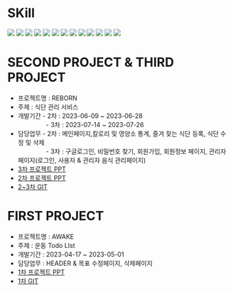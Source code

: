 # SKill
<img src="https://img.shields.io/badge/PHP-777BB4?style=flat-square&logo=PHP&logoColor=white"/> <img src="https://img.shields.io/badge/MariaDB-003545?style=flat-square&logo=MariaDB&logoColor=white"/> <img src="https://img.shields.io/badge/Laravel-FF2D20?style=flat-square&logo=laravel&logoColor=white"/> <img src="https://img.shields.io/badge/Vue-000000?style=flat-square&logo=vuedotjs&logoColor=41B883"/> <img src="https://img.shields.io/badge/HTML5-E34F26?style=flat-square&logo=HTML5&logoColor=white"/>
<img src="https://img.shields.io/badge/CSS3-1572B6?style=flat-square&logo=CSS3&logoColor=white"/> <img src="https://img.shields.io/badge/JavaScript-F7DF1E?style=flat-square&logo=JavaScript&logoColor=white"/> <img src="https://img.shields.io/badge/Jquery-0868ac?style=flat-square&logo=Jquery&logoColor=white"/> <img src="https://img.shields.io/badge/Bootstrap-7952B3?style=flat-square&logo=Bootstrap&logoColor=white"/> <img src="https://img.shields.io/badge/Jira-0052CC?style=flat-square&logo=Jira&logoColor=white"/> <img src="https://img.shields.io/badge/Illustrator-381c00?style=flat-square&logo=adobeillustrator&logoColor=FF9A00"/> <img src="https://img.shields.io/badge/Photoshop-31A8FF?style=flat-square&logo=adobephotoshop&logoColor=001126"/> <img src="https://img.shields.io/badge/adobexd-FF61F6?style=flat-square&logo=adobexd&logoColor=001126"/>

# SECOND PROJECT & THIRD PROJECT
* 프로젝트명 : REBORN
* 주제 : 식단 관리 서비스
* <div>개발기간 - 2차 : 2023-06-09 ~ 2023-06-28 <br>&nbsp &nbsp &nbsp &nbsp &nbsp &nbsp &nbsp &nbsp - 3차 : 2023-07-14 ~ 2023-07-26</div>
* <div>담당업무 - 2차 : 메인페이지,칼로리 및 영양소 통계, 즐겨 찾는 식단 등록, 식단 수정 및 삭제 <br>&nbsp &nbsp &nbsp &nbsp &nbsp &nbsp &nbsp &nbsp - 3차 : 구글로그인, 비밀번호 찾기, 회원가입, 회원정보 페이지, 관리자 페이지(로그인, 사용자 & 관리자 음식 관리페이지)</div>
* <a href="https://www.canva.com/design/DAFpma63MDA/jFHxAMayXLwd1fSh8gIA1A/view?utm_content=DAFpma63MDA&utm_campaign=designshare&utm_medium=link&utm_source=publishsharelink">3차 프로젝트 PPT</a>
* <a href="https://www.canva.com/design/DAFpsa7Ik74/uvPBSVzRxFnXlZCqQMXIvw/edit?utm_content=DAFpsa7Ik74&utm_campaign=designshare&utm_medium=link2&utm_source=sharebutton">2차 프로젝트 PPT</a>
* <a href="https://github.com/PHP-506-6/PHP_1STPJ](https://github.com/PHP-506-wdye/project-2">2~3차 GIT</a>

# FIRST PROJECT
* 프로젝트명 : AWAKE
* 주제 : 운동 Todo LIst
* 개발기간 : 2023-04-17 ~ 2023-05-01 
* 담당업무 : HEADER & 목표 수정페이지, 삭제페이지
* <a href="https://www.canva.com/design/DAFhALKimcQ/dofAdle-EILzXdMmIrVd3A/view?utm_content=DAFhALKimcQ&utm_campaign=designshare&utm_medium=link&utm_source=publishsharelink">1차 프로젝트 PPT</a>
* <a href="https://github.com/PHP-506-6/PHP_1STPJ">1차 GIT</a>



<!--
**kbj95/kbj95** is a ✨ _special_ ✨ repository because its `README.md` (this file) appears on your GitHub profile.

Here are some ideas to get you started:

- 🔭 I’m currently working on ...
- 🌱 I’m currently learning ...
- 👯 I’m looking to collaborate on ...
- 🤔 I’m looking for help with ...
- 💬 Ask me about ...
- 📫 How to reach me: ...
- 😄 Pronouns: ...
- ⚡ Fun fact: ...
-->
